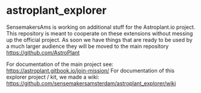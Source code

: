 # astroplant_explorer

SensemakersAms is working on additional stuff for the Astroplant.io project. This repository is meant to cooperate on these extensions without messing up the official project. As soon we have things that are ready to be used by a much larger audience they will be moved to the main repository https://github.com/AstroPlant 

For documentation of the main project see: https://astroplant.gitbook.io/join-mission/
For documentation of this explorer project / kit, we made a wiki: https://github.com/sensemakersamsterdam/astroplant_explorer/wiki

